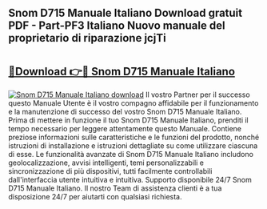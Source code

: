 ## Snom D715 Manuale Italiano Download gratuit PDF - Part-PF3 Italiano Nuovo manuale del proprietario di riparazione jcjTi

# <h2><a href="http://dfazglr.blite.top/?on=Snom+D715+Manuale+Italiano">🔗Download 👉🔴 Snom D715 Manuale Italiano</a></h2>

[![Snom D715 Manuale Italiano download](https://i.imgur.com/lujVjoI.png)](http://dfazglr.blite.top/?on=Snom+D715+Manuale+Italiano)
Il vostro Partner per il successo questo Manuale Utente è il vostro compagno affidabile per il funzionamento e la manutenzione di successo del vostro Snom D715 Manuale Italiano. Prima di mettere in funzione il tuo Snom D715 Manuale Italiano, prenditi il tempo necessario per leggere attentamente questo Manuale. Contiene preziose informazioni sulle caratteristiche e le funzioni del prodotto, nonché istruzioni di installazione e istruzioni dettagliate su come utilizzare ciascuna di esse. Le funzionalità avanzate di Snom D715 Manuale Italiano includono geolocalizzazione, avvisi intelligenti, temi personalizzabili e sincronizzazione di più dispositivi, tutti facilmente controllabili dall'interfaccia utente intuitiva e intuitiva. Supporto disponibile 24/7 Snom D715 Manuale Italiano. Il nostro Team di assistenza clienti è a tua disposizione 24/7 per aiutarti con qualsiasi richiesta.
